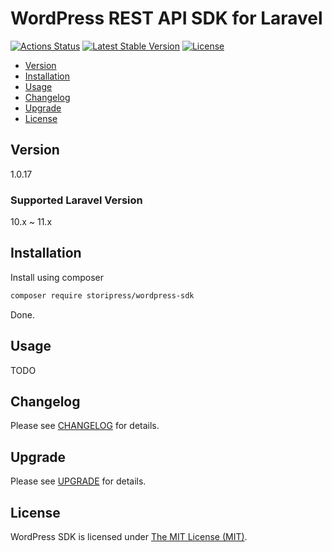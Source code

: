 # WordPress REST API SDK for Laravel

[![Actions Status](https://github.com/storipress/wordpress-sdk/workflows/Testing/badge.svg)](https://github.com/storipress/wordpress-sdk/actions)
[![Latest Stable Version](https://poser.pugx.org/storipress/wordpress-sdk/v/stable)](https://packagist.org/packages/storipress/wordpress-sdk)
[![License](https://poser.pugx.org/storipress/wordpress-sdk/license)](https://packagist.org/packages/storipress/wordpress-sdk)

- [Version](#version)
- [Installation](#installation)
- [Usage](#usage)
- [Changelog](#changelog)
- [Upgrade](#upgrade)
- [License](#license)

## Version

1.0.17

### Supported Laravel Version

10.x ~ 11.x

## Installation

Install using composer

```sh
composer require storipress/wordpress-sdk
```

Done.

## Usage

TODO

## Changelog

Please see [CHANGELOG](CHANGELOG.md) for details.

## Upgrade

Please see [UPGRADE](UPGRADE.md) for details.

## License

WordPress SDK is licensed under [The MIT License (MIT)](LICENSE).
